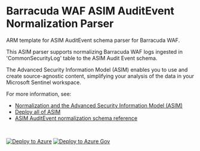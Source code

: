 # Barracuda WAF ASIM AuditEvent Normalization Parser

ARM template for ASIM AuditEvent schema parser for Barracuda WAF.

This ASIM parser supports normalizing Barracuda WAF logs ingested in 'CommonSecurityLog' table to the ASIM Audit Event schema.


The Advanced Security Information Model (ASIM) enables you to use and create source-agnostic content, simplifying your analysis of the data in your Microsoft Sentinel workspace.

For more information, see:

- [Normalization and the Advanced Security Information Model (ASIM)](https://aka.ms/AboutASIM)
- [Deploy all of ASIM](https://aka.ms/DeployASIM)
- [ASIM AuditEvent normalization schema reference](https://aka.ms/ASimAuditEventDoc)

<br>

[![Deploy to Azure](https://aka.ms/deploytoazurebutton)](https://portal.azure.com/#create/Microsoft.Template/uri/https%3A%2F%2Fraw.githubusercontent.com%2FAzure%2FAzure-Sentinel%2Fmaster%2FParsers%2FASimAuditEvent%2FARM%2FvimAuditEventBarracudaCEF%2FvimAuditEventBarracudaCEF.json) [![Deploy to Azure Gov](https://aka.ms/deploytoazuregovbutton)](https://portal.azure.us/#create/Microsoft.Template/uri/https%3A%2F%2Fraw.githubusercontent.com%2FAzure%2FAzure-Sentinel%2Fmaster%2FParsers%2FASimAuditEvent%2FARM%2FvimAuditEventBarracudaCEF%2FvimAuditEventBarracudaCEF.json)
